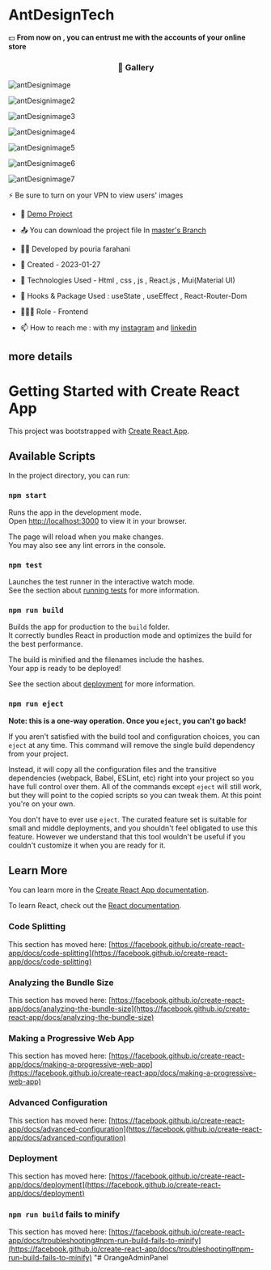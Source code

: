# AntDesignTech

💵 **From now on , you can entrust me with the accounts of your online store**
<!-- <p>&nbsp;</p>
<h3 align="center"> ☃ Help view the site </h3>

https://user-images.githubusercontent.com/109727844/210151666-ad89db12-3a27-4991-971a-9d8cb6e58c05.mp4 -->
 
<h3 align="center"> 📸 Gallery </h3>

![antDesignimage](https://github.com/Pouria-Farahani-developer/antDesignTech/assets/109727844/f8fd4988-fa6c-4329-9b18-01cf7e782474)

![antDesignimage2](https://github.com/Pouria-Farahani-developer/antDesignTech/assets/109727844/03ddc57b-e661-43a0-b762-e8e015303c5c)

![antDesignimage3](https://github.com/Pouria-Farahani-developer/antDesignTech/assets/109727844/18a1c8d6-3197-4966-8293-cf3cef5a649a)

![antDesignimage4](https://github.com/Pouria-Farahani-developer/antDesignTech/assets/109727844/1b4c4c4b-5bc2-4ce9-9750-1b0a50789b42)

![antDesignimage5](https://github.com/Pouria-Farahani-developer/antDesignTech/assets/109727844/dc91394f-59ba-4daf-aea3-5e2da2eadf17)

![antDesignimage6](https://github.com/Pouria-Farahani-developer/antDesignTech/assets/109727844/edb1e3df-cb52-4ff4-bf91-12dae20e69c0)

![antDesignimage7](https://github.com/Pouria-Farahani-developer/antDesignTech/assets/109727844/681b2135-db24-439d-b576-1529e5dcc745)


⚡ Be sure to turn on your VPN to view users' images

- 🔗 [Demo Project](https://pouria-farahani-developer.github.io/Orange-Admin-Panel/#/)

- 📤 You can download the project file In [master's Branch](https://github.com/Pouria-Farahani-developer/Orange-Admin-Panel/tree/master)

- 👨‍💻 Developed by pouria farahani

- 📆 Created - 2023-01-27

- 🤖 Technologies Used - Html , css , js , React.js , Mui(Material UI)

- 🚧 Hooks & Package Used : useState , useEffect , React-Router-Dom

- 🕵🏻‍♀️ Role - Frontend

- 📫 How to reach me : with my [instagram](https://www.instagram.com/pouria_farahani_developer) and [linkedin](https://www.linkedin.com/in/pouria-farahani-developer)

## more details

# Getting Started with Create React App

This project was bootstrapped with [Create React App](https://github.com/facebook/create-react-app).

## Available Scripts

In the project directory, you can run:

### `npm start`

Runs the app in the development mode.\
Open [http://localhost:3000](http://localhost:3000) to view it in your browser.

The page will reload when you make changes.\
You may also see any lint errors in the console.

### `npm test`

Launches the test runner in the interactive watch mode.\
See the section about [running tests](https://facebook.github.io/create-react-app/docs/running-tests) for more information.

### `npm run build`

Builds the app for production to the `build` folder.\
It correctly bundles React in production mode and optimizes the build for the best performance.

The build is minified and the filenames include the hashes.\
Your app is ready to be deployed!

See the section about [deployment](https://facebook.github.io/create-react-app/docs/deployment) for more information.

### `npm run eject`

**Note: this is a one-way operation. Once you `eject`, you can't go back!**

If you aren't satisfied with the build tool and configuration choices, you can `eject` at any time. This command will remove the single build dependency from your project.

Instead, it will copy all the configuration files and the transitive dependencies (webpack, Babel, ESLint, etc) right into your project so you have full control over them. All of the commands except `eject` will still work, but they will point to the copied scripts so you can tweak them. At this point you're on your own.

You don't have to ever use `eject`. The curated feature set is suitable for small and middle deployments, and you shouldn't feel obligated to use this feature. However we understand that this tool wouldn't be useful if you couldn't customize it when you are ready for it.

## Learn More

You can learn more in the [Create React App documentation](https://facebook.github.io/create-react-app/docs/getting-started).

To learn React, check out the [React documentation](https://reactjs.org/).

### Code Splitting

This section has moved here: [https://facebook.github.io/create-react-app/docs/code-splitting](https://facebook.github.io/create-react-app/docs/code-splitting)

### Analyzing the Bundle Size

This section has moved here: [https://facebook.github.io/create-react-app/docs/analyzing-the-bundle-size](https://facebook.github.io/create-react-app/docs/analyzing-the-bundle-size)

### Making a Progressive Web App

This section has moved here: [https://facebook.github.io/create-react-app/docs/making-a-progressive-web-app](https://facebook.github.io/create-react-app/docs/making-a-progressive-web-app)

### Advanced Configuration

This section has moved here: [https://facebook.github.io/create-react-app/docs/advanced-configuration](https://facebook.github.io/create-react-app/docs/advanced-configuration)

### Deployment

This section has moved here: [https://facebook.github.io/create-react-app/docs/deployment](https://facebook.github.io/create-react-app/docs/deployment)

### `npm run build` fails to minify

This section has moved here: [https://facebook.github.io/create-react-app/docs/troubleshooting#npm-run-build-fails-to-minify](https://facebook.github.io/create-react-app/docs/troubleshooting#npm-run-build-fails-to-minify)
"# OrangeAdminPanel
